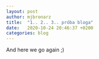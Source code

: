 ```yaml
---
layout: post
author: mjbronarz
title:  "1.. 2.. 3.. próba bloga"
date:   2020-10-24 20:46:37 +0200
categories: blog
---
```

And here we go again ;)
